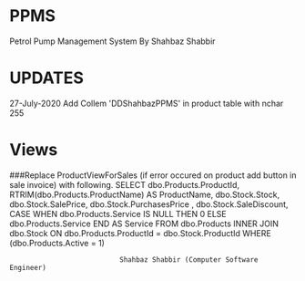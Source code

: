 # PPMS
Petrol Pump Management System By Shahbaz Shabbir

# UPDATES

  27-July-2020
    Add Collem 'DDShahbazPPMS' in product table with nchar 255
    
# Views
###Replace ProductViewForSales (if error occured on product add button in sale invoice) with following.
                 SELECT        dbo.Products.ProductId, RTRIM(dbo.Products.ProductName) AS ProductName, dbo.Stock.Stock, dbo.Stock.SalePrice, dbo.Stock.PurchasesPrice , dbo.Stock.SaleDiscount, CASE WHEN dbo.Products.Service IS NULL THEN 0 ELSE dbo.Products.Service END AS Service
FROM            dbo.Products INNER JOIN
                         dbo.Stock ON dbo.Products.ProductId = dbo.Stock.ProductId
WHERE        (dbo.Products.Active = 1)



                               Shahbaz Shabbir (Computer Software Engineer)
